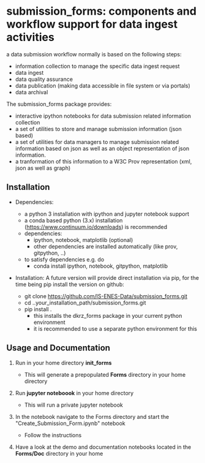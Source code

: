 # submission_forms: components and workflow support for data ingest activities

a data submission workflow normally is based on the following steps:
* information collection to manage the specific data ingest request
* data ingest
* data quality assurance
* data publication (making data accessible in file system or via portals)
* data archival 

The submission_forms package provides:
* interactive ipython notebooks for data submission related information collection 
* a set of utilities to store and manage submission information (json based)
* a set of utilities for data managers to manage submission related information based on json as well as an object representation of json information. 
* a tranformation of this information to a W3C Prov representation (xml, json as well as graph)


## Installation

* Dependencies:
   * a python 3 installation with ipython and jupyter notebook support
   * a conda based python (3.x) installation (https://www.continuum.io/downloads) is recommended 
   * dependencies: 
        * ipython, notebook, matplotlib (optional)
        * other dependencies are installed automatically (like prov, gitpython, ..)
   * to satisfy dependencies e.g. do
        * conda install ipython, notebook, gitpython, matplotlib
      
* Installation:
  A future version will provide direct installation via pip, for the time being pip install the version on github:    
  * git clone https://github.com/IS-ENES-Data/submission_forms.git
  * cd ..your_installation_path/submission_forms.git 
  * pip install . 
     * this installs the dkrz_forms package in your current python environment
     * it is recommended to use a separate python environment for this


## Usage and Documentation

1. Run in your home directory **init_forms**
   * This will generate a prepopulated **Forms** directory in your home directory
   
2. Run **jupyter noteboook** in your home directory
   * This will run a private jupyter notebook 
   
3. In the notebook navigate to the Forms directory and start the "Create_Submission_Form.ipynb" notebook
   * Follow the instructions
   
4. Have a look at the demo and documentation notebooks located in the **Forms/Doc** directory in your home     

